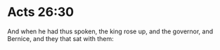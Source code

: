 # Acts 26:30

And when he had thus spoken, the king rose up, and the governor, and Bernice, and they that sat with them: